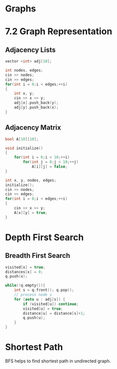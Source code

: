 # Graphs

# 7.2 Graph Representation

## Adjacency Lists

```c++
vector <int> adj[10];

int nodes, edges;
cin >> nodes;      
cin >> edges;       
for(int i = 0;i < edges;++i)
{
    int x, y;
    cin >> x >> y;
    adj[x].push_back(y);
    adj[y].push_back(x);        
}
```


## Adjacency Matrix

```c++
bool A[10][10];

void initialize()
{
    for(int i = 0;i < 10;++i)
        for(int j = 0;j < 10;++j)
            A[i][j] = false;
}

int x, y, nodes, edges;
initialize();     
cin >> nodes;     
cin >> edges;    
for(int i = 0;i < edges;++i)
{
    cin >> x >> y;
    A[x][y] = true;     
}
```

# Depth First Search



## Breadth First Search

```c++
visited[x] = true;
distances[x] = 0;
q.push(x);

while(!q.empty()){
    int s = q.front(); q.pop();
    // process node s
    for (auto u : adj[s]) {
        if (visited[u]) continue;
        visited[u] = true;
        distance[u] = distance[s]+1;
        q.push(u);
    }
}
```

# Shortest Path
BFS helps to find shortest path in undirected graph.
